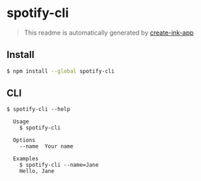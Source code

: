 # spotify-cli

> This readme is automatically generated by [create-ink-app](https://github.com/vadimdemedes/create-ink-app)


## Install

```bash
$ npm install --global spotify-cli
```


## CLI

```
$ spotify-cli --help

  Usage
    $ spotify-cli

  Options
    --name  Your name

  Examples
    $ spotify-cli --name=Jane
    Hello, Jane
```
